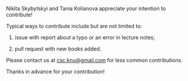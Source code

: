 Nikita Skybytskyi and Tania Kolianova appreciate your intention to contribute!

Typical ways to contribute include but are not limited to:

1. issue with report about a typo or an error in lecture notes;

2. pull request with new books added.

Please contact us at csc.knu@gmail.com for less common contributions.

Thanks in advance for your contribution!
